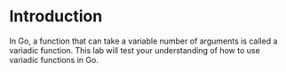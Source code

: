 # Introduction

In Go, a function that can take a variable number of arguments is called a variadic function. This lab will test your understanding of how to use variadic functions in Go.
